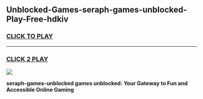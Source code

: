 
## Unblocked-Games-seraph-games-unblocked-Play-Free-hdkiv
<h3>
<a href="https://premium76.site?title=seraph-games-unblocked&ref=22A">CLICK TO PLAY</a></h3>
<hr>

<h3>
<a href="https://premium76.site?title=seraph-games-unblocked&ref=22A">CLICK 2 PLAY</a>
  
</h3>

<a href="https://premium76.site?title=seraph-games-unblocked&ref=22A"><img src="https://clearcache.store/games.png"></a>


**seraph-games-unblocked games unblocked: Your Gateway to Fun and Accessible Online Gaming**
